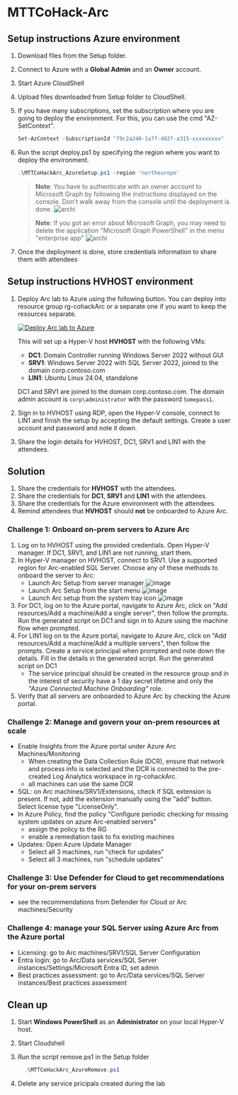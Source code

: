# MTTCoHack-Arc

## Setup instructions Azure environment

1. Download files from the Setup folder.

2. Connect to Azure with a **Global Admin** and an **Owner** account.

3. Start Azure CloudShell

4. Upload files downloaded from Setup folder to CloudShell. 

5. If you have many subscriptions, set the subscription where you are going to deploy the environment. For this, you can use the cmd "AZ-SetContext".
    
    ```powershell
    Set-AzContext -SubscriptionId "79c2a240-1a7f-482f-a315-xxxxxxxxx"
    ```

6. Run the script deploy.ps1 by specifying the region where you want to deploy the environment.
     
     ```powershell
    .\MTTCoHackArc_AzureSetup.ps1 -region 'northeurope'
    ```
  
   >**Note**: You have to authenticate with an owner account to Microsoft Graph by following the instructions displayed on the console. Don't walk away from the console until the deployment is done.
   >![archi](./images/graph-auth.png)

   >**Note**: If you got an error about Microsoft Graph, you may need to delete the application "Microsoft Graph PowerShell" in the menu "enterprise app"
   >![archi](./images/powershellapp.png)

7. Once the deployment is done, store credentials information to share them with attendees

## Setup instructions HVHOST environment

1. Deploy Arc lab to Azure using the following button. You can deploy into resource group rg-cohackArc or a separate one if you want to keep the resources separate.
    
    [![Deploy Arc lab to Azure](https://raw.githubusercontent.com/jkulbe-msft/MTTCoHack-Arc-coach/main/images/deploytoazure.svg?sanitize=true)](https://portal.azure.com/#create/Microsoft.Template/uri/https%3A%2F%2Fraw.githubusercontent.com%2Fjkulbe-msft%2FMTTCoHack-Arc-coach%2Fmain%2Fazuredeploy.json)
   
   This will set up a Hyper-V host **HVHOST** with the following VMs:
   - **DC1**: Domain Controller running Windows Server 2022 without GUI
   - **SRV1**: Windows Server 2022 with SQL Server 2022, joined to the domain corp.contoso.com
   - **LIN1**: Ubuntu Linux 24.04, standalone 

    DC1 and SRV1 are joined to the domain corp.contoso.com. The domain admin account is `corp\administrator` with the password `Somepass1`.

2. Sign in to HVHOST using RDP, open the Hyper-V console, connect to LIN1 and finish the setup by accepting the default settings. Create a user account and password and note it down.

3. Share the login details for HVHOST, DC1, SRV1 and LIN1 with the attendees.

## Solution
1. Share the credentials for **HVHOST** with the attendees.
2. Share the credentials for **DC1**, **SRV1** and **LIN1** with the attendees.
3. Share the credentials for the Azure environment with the attendees.
4. Remind attendees that **HVHOST** should **not** be onboarded to Azure Arc.

### Challenge 1: Onboard on-prem servers to Azure Arc
1. Log on to HVHOST using the provided credentials. Open Hyper-V manager. If DC1, SRV1, and LIN1 are not running, start them.
2. In Hyper-V manager on HVHOST, connect to SRV1. Use a supported region for Arc-enabled SQL Server. Choose any of these methods to onboard the server to Arc:
    - Launch Arc Setup from server manager ![image](./images/SRV1_Arc1.png)
    - Launch Arc Setup from the start menu ![image](./images/SRV1_Arc2.png)
    - Launch Arc setup from the system tray icon ![image](./images/SRV1_Arc3.png)
3. For DC1, log on to the Azure portal, navigate to Azure Arc, click on "Add resources/Add a machine/Add a single server", then follow the prompts. Run the generated script on DC1 and sign in to Azure using the machine flow when prompted.
4. For LIN1 log on to the Azure portal, navigate to Azure Arc, click on "Add resources/Add a machine/Add a multiple servers", then follow the prompts. Create a service principal when prompted and note down the details. Fill in the details in the generated script. Run the generated script on DC1
    - The service principal should be created in the resource group and in the interest of security have a 1 day secret lifetime and only the *"Azure Connected Machine Onboarding"* role.
5. Verify that all servers are onboarded to Azure Arc by checking the Azure portal.

### Challenge 2: Manage and govern your on-prem resources at scale
- Enable Insights from the Azure portal under Azure Arc Machines/Monitoring
  - When creating the Data Collection Rule (DCR), ensure that network and process info is selected and the DCR is connected to the pre-created Log Analytics workspace in rg-cohackArc.
  - all machines can use the same DCR
- SQL: on Arc machines/SRV1/Extensions, check if SQL extension is present. If not, add the extension manually using the "add" button. Select license type "LicenseOnly".
- In Azure Policy, find the policy "Configure periodic checking for missing system updates on azure Arc-enabled servers"
  - assign the policy to the RG
  - enable a remediation task to fix existing machines
- Updates: Open Azure Update Manager
  - Select all 3 machines, run "check for updates"
  - Select all 3 machines, run "schedule updates"
  
### Challenge 3: Use Defender for Cloud to get recommendations for your on-prem servers
- see the recommendations from Defender for Cloud or Arc machines/Security
### Challenge 4: manage your SQL Server using Azure Arc from the Azure portal
- Licensing: go to Arc machines/SRV1/SQL Server Configuration
- Entra login: go to Arc/Data services/SQL Server instances/Settings/Microsoft Entra ID, set admin
- Best practices assessment: go to Arc/Data services/SQL Server instances/Best practices assessment

## Clean up

1. Start **Windows PowerShell** as an **Administrator** on your local Hyper-V host.

2. Start Cloudshell

3. Run the script remove.ps1 in the Setup folder
    ```powershell
      .\MTTCoHackArc_AzureRemove.ps1
    ```

4. Delete any service pricipals created during the lab